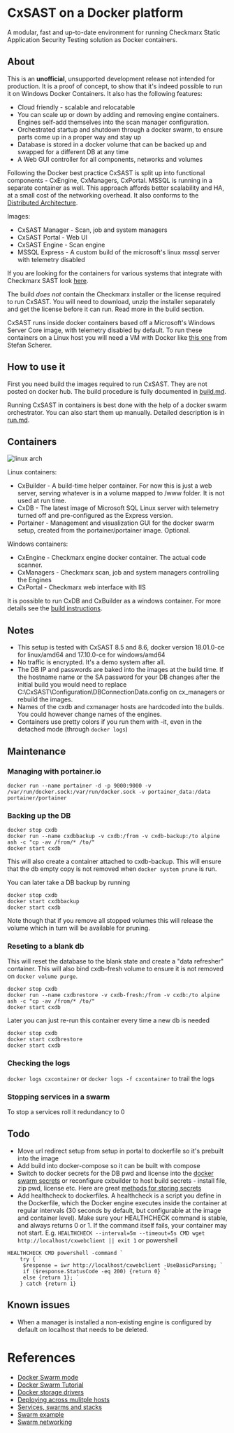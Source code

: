 # CxSAST on a Docker platform
A modular, fast and up-to-date environment for running Checkmarx Static Application Security Testing solution as Docker containers.

## About
This is an **unofficial**, unsupported development release not intended for production. It is a proof of concept, to show that it's indeed possible to run it on Windows Docker Containers. It also has the following features:

* Cloud friendly - scalable and relocatable
* You can scale up or down by adding and removing engine containers. Engines self-add themselves into the scan manager configuration.
* Orchestrated startup and shutdown through a docker swarm, to ensure parts come up in a proper way and stay up
* Database is stored in a docker volume that can be backed up and swapped for a different DB at any time
* A Web GUI controller for all components, networks and volumes

Following the Docker best practice CxSAST is split up into functional components - CxEngine, CxManagers, CxPortal. MSSQL is running in a separate container as well. This approach affords better scalability and HA, at a small cost of the networking overhead. It also conforms to the [Distributed Architecture](https://checkmarx.atlassian.net/wiki/spaces/KC/pages/79921199/Distributed+Architecture).

Images:
* CxSAST Manager - Scan, job and system managers
* CxSAST Portal - Web UI
* CxSAST Engine - Scan engine
* MSSQL Express - A custom build of the microsoft's linux mssql server with telemetry disabled

If you are looking for the containers for various systems that integrate with Checkmarx SAST look [here](https://github.com/cxai/Docker-CxIntegrations).


The build *does not* contain the Checkmarx installer or the license required to run CxSAST. You will need to download, unzip the installer separately and get the license before it can run. Read more in the build section.

CxSAST runs inside docker containers based off a Microsoft's Windows Server Core image, with telemetry disabled by default.
To run these containers on a Linux host you will need a VM with Docker like [this one](https://app.vagrantup.com/StefanScherer/boxes/windows_2016_docker) from Stefan Scherer.

## How to use it
First you need build the images required to run CxSAST. They are not posted on docker hub. The build procedure is fully documented in [build.md](build.md).

Running CxSAST in containers is best done with the help of a docker swarm orchestrator. You can also start them up manually. Detailed description is in [run.md](run.md).

## Containers
![linux arch](images/diagram.png)

Linux containers:
* CxBuilder - A build-time helper container. For now this is just a web server, serving whatever is in a volume mapped to /www folder. It is not used at run time.
* CxDB - The latest image of Microsoft SQL Linux server with telemetry turned off and pre-configured as the Express version.
* Portainer - Management and visualization GUI for the docker swarm setup, created from the portainer/portainer image. Optional.

Windows containers:
* CxEngine - Checkmarx engine docker container. The actual code scanner.
* CxManagers - Checkmarx scan, job and system managers controlling the Engines
* CxPortal - Checkmarx web interface with IIS

It is possible to run CxDB and CxBuilder as a windows container. For more details see the [build instructions](build.md).

## Notes
* This setup is tested with CxSAST 8.5 and 8.6, docker version 18.01.0-ce for linux/amd64 and 17.10.0-ce for windows/amd64
* No traffic is encrypted. It's a demo system after all.
* The DB IP and passwords are baked into the images at the build time. If the hostname name or the SA password for your DB changes after the initial build you would need to replace C:\CxSAST\Configuration\DBConnectionData.config on cx_managers or rebuild the images.
* Names of the cxdb and cxmanager hosts are hardcoded into the builds. You could however change names of the engines.
* Containers use pretty colors if you run them with -it, even in the detached mode (through `docker logs`)

## Maintenance

### Managing with portainer.io
`docker run --name portainer -d -p 9000:9000 -v /var/run/docker.sock:/var/run/docker.sock -v portainer_data:/data portainer/portainer`

### Backing up the DB
```
docker stop cxdb
docker run --name cxdbbackup -v cxdb:/from -v cxdb-backup:/to alpine ash -c "cp -av /from/* /to/"
docker start cxdb
```
This will also create a container attached to cxdb-backup. This will ensure that the db empty copy is not removed when `docker system prune` is run.

You can later take a DB backup by running
```
docker stop cxdb
docker start cxdbbackup
docker start cxdb
```

Note though that if you remove all stopped volumes this will release the volume which in turn will be available for pruning.

### Reseting to a blank db
This will reset the database to the blank state and create a "data refresher" container. This will also bind cxdb-fresh volume to ensure it is not removed on `docker volume purge`.

```
docker stop cxdb
docker run --name cxdbrestore -v cxdb-fresh:/from -v cxdb:/to alpine ash -c "cp -av /from/* /to/"
docker start cxdb
```

Later you can just re-run this container every time a new db is needed
```
docker stop cxdb
docker start cxdbrestore
docker start cxdb
```

### Checking the logs
`docker logs cxcontainer` or `docker logs -f cxcontainer` to trail the logs

### Stopping services in a swarm
To stop a services roll it redundancy to 0

## Todo

* Move url redirect setup from setup in portal to dockerfile so it's prebuilt into the image
* Add build into docker-compose so it can be built with compose
* Switch to docker secrets for the DB pwd and license into the [docker swarm secrets](https://docs.docker.com/engine/swarm/secrets/#about-secrets
) or reconfigure cxbuilder to host build secrets - install file, zip pwd, license etc. Here are great [methods for storing secrets](https://blog.mikesir87.io/2017/05/using-docker-secrets-during-development/)
* Add healthcheck to dockerfiles. A healthcheck is a script you define in the Dockerfile, which the Docker engine executes inside the container at regular intervals (30 seconds by default, but configurable at the image and container level). Make sure your HEALTHCHECK command is stable, and always returns 0 or 1. If the command itself fails, your container may not start. E.g.
`HEALTHCHECK --interval=5m --timeout=5s CMD wget http://localhost/cxwebclient || exit 1`
or powershell
```
HEALTHCHECK CMD powershell -command `
    try { `
     $response = iwr http://localhost/cxwebclient -UseBasicParsing; `
     if ($response.StatusCode -eq 200) {return 0} `
     else {return 1}; `
    } catch {return 1}
```
## Known issues

* When a manager is installed a non-existing engine is configured by default on localhost that needs to be deleted.

# References
* [Docker Swarm mode](https://docs.docker.com/get-started/part4)
* [Docker Swarm Tutorial](https://docs.docker.com/engine/swarm/swarm-tutorial/)
* [Docker storage drivers](https://docs.docker.com/engine/userguide/storagedriver/imagesandcontainers/#sharing-promotes-smaller-images)
* [Deploying across mulitple hosts](https://docs.docker.com/engine/swarm/#feature-highlights)
* [Services, swarms and stacks](https://docs.docker.com/get-started/part5/)
* [Swarm example](https://github.com/docker/labs/blob/master/beginner/chapters/votingapp.md)
* [Swarm networking](https://docs.docker.com/engine/swarm/networking/)
